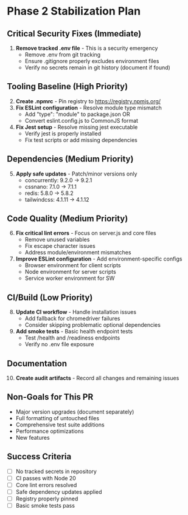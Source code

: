 # Phase 2 Stabilization Plan

## Critical Security Fixes (Immediate)
1. **Remove tracked .env file** - This is a security emergency
   - Remove .env from git tracking
   - Ensure .gitignore properly excludes environment files
   - Verify no secrets remain in git history (document if found)

## Tooling Baseline (High Priority)
2. **Create .npmrc** - Pin registry to https://registry.npmjs.org/
3. **Fix ESLint configuration** - Resolve module type mismatch
   - Add "type": "module" to package.json OR
   - Convert eslint.config.js to CommonJS format
4. **Fix Jest setup** - Resolve missing jest executable
   - Verify jest is properly installed
   - Fix test scripts or add missing dependencies

## Dependencies (Medium Priority)  
5. **Apply safe updates** - Patch/minor versions only
   - concurrently: 9.2.0 → 9.2.1
   - cssnano: 7.1.0 → 7.1.1  
   - redis: 5.8.0 → 5.8.2
   - tailwindcss: 4.1.11 → 4.1.12

## Code Quality (Medium Priority)
6. **Fix critical lint errors** - Focus on server.js and core files
   - Remove unused variables
   - Fix escape character issues
   - Address module/environment mismatches
7. **Improve ESLint configuration** - Add environment-specific configs
   - Browser environment for client scripts
   - Node environment for server scripts
   - Service worker environment for SW

## CI/Build (Low Priority)
8. **Update CI workflow** - Handle installation issues
   - Add fallback for chromedriver failures
   - Consider skipping problematic optional dependencies
9. **Add smoke tests** - Basic health endpoint tests
   - Test /health and /readiness endpoints
   - Verify no .env file exposure

## Documentation
10. **Create audit artifacts** - Record all changes and remaining issues

## Non-Goals for This PR
- Major version upgrades (document separately)
- Full formatting of untouched files
- Comprehensive test suite additions
- Performance optimizations
- New features

## Success Criteria
- [ ] No tracked secrets in repository
- [ ] CI passes with Node 20
- [ ] Core lint errors resolved
- [ ] Safe dependency updates applied
- [ ] Registry properly pinned
- [ ] Basic smoke tests pass